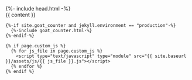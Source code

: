 <!DOCTYPE html>
<html lang="{{ page.lang | default: "en" }}">
  {%- include head.html -%}
  <body a="{{ site.theme_config.appearance | default: "auto" }}">
    <main class="page-content" aria-label="Content">
      <div class="w">
        {{ content }}
      </div>
    </main>

    {%-if site.goat_counter and jekyll.environment == "production"-%}
      {%-include goat_counter.html-%}
    {%-endif-%}

    {% if page.custom_js %}
      {% for js_file in page.custom_js %}
        <script type="text/javascript" type="module" src="{{ site.baseurl }}/assets/js/{{ js_file }}.js"></script>
      {% endfor %}
    {% endif %}
  </body>
</html>